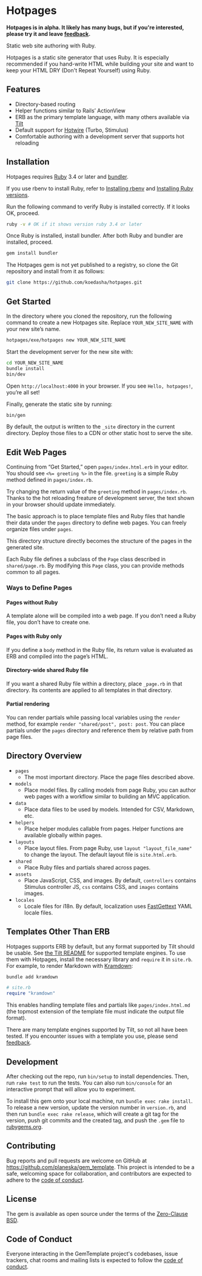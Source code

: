 # Hotpages

__Hotpages is in alpha. It likely has many bugs, but if you're interested, please try it and leave [feedback](https://github.com/koedasha/hotpages/issues/new).__

Static web site authoring with Ruby.

Hotpages is a static site generator that uses Ruby. It is especially recommended if you hand-write HTML while building your site and want to keep your HTML DRY (Don't Repeat Yourself) using Ruby.

## Features

- Directory-based routing
- Helper functions similar to Rails’ ActionView
- ERB as the primary template language, with many others available via [Tilt](https://github.com/jeremyevans/tilt)
- Default support for [Hotwire](https://hotwired.dev) (Turbo, Stimulus)
- Comfortable authoring with a development server that supports hot reloading

## Installation

Hotpages requires [Ruby](https://www.ruby-lang.org/) 3.4 or later and [bundler](https://bundler.io).

If you use rbenv to install Ruby, refer to [Installing rbenv](https://github.com/rbenv/rbenv#installation) and [Installing Ruby versions](https://github.com/rbenv/rbenv#installing-ruby-versions).

Run the following command to verify Ruby is installed correctly. If it looks OK, proceed.

```bash
ruby -v # OK if it shows version ruby 3.4 or later
```

Once Ruby is installed, install bundler. After both Ruby and bundler are installed, proceed.

```bash
gem install bundler
```

The Hotpages gem is not yet published to a registry, so clone the Git repository and install from it as follows:

```bash
git clone https://github.com/koedasha/hotpages.git
```

## Get Started

In the directory where you cloned the repository, run the following command to create a new Hotpages site. Replace `YOUR_NEW_SITE_NAME` with your new site’s name.

```bash
hotpages/exe/hotpages new YOUR_NEW_SITE_NAME
```

Start the development server for the new site with:

```bash
cd YOUR_NEW_SITE_NAME
bundle install
bin/dev
```

Open `http://localhost:4000` in your browser. If you see `Hello, hotpages!`, you’re all set!

Finally, generate the static site by running:

```bash
bin/gen
```

By default, the output is written to the `_site` directory in the current directory. Deploy those files to a CDN or other static host to serve the site.

## Edit Web Pages

Continuing from “Get Started,” open `pages/index.html.erb` in your editor. You should see `<%= greeting %>` in the file. `greeting` is a simple Ruby method defined in `pages/index.rb`.

Try changing the return value of the `greeting` method in `pages/index.rb`. Thanks to the hot reloading freature of development server, the text shown in your browser should update immediately.

The basic approach is to place template files and Ruby files that handle their data under the `pages` directory to define web pages. You can freely organize files under `pages`.

This directory structure directly becomes the structure of the pages in the generated site.

Each Ruby file defines a subclass of the `Page` class described in `shared/page.rb`. By modifying this `Page` class, you can provide methods common to all pages.

### Ways to Define Pages

#### Pages without Ruby

A template alone will be compiled into a web page. If you don’t need a Ruby file, you don’t have to create one.

#### Pages with Ruby only

If you define a `body` method in the Ruby file, its return value is evaluated as ERB and compiled into the page’s HTML.

#### Directory-wide shared Ruby file

If you want a shared Ruby file within a directory, place `_page.rb` in that directory. Its contents are applied to all templates in that directory.

#### Partial rendering

You can render partials while passing local variables using the `render` method, for example `render "shared/post", post: post`. You can place partials under the `pages` directory and reference them by relative path from page files.

## Directory Overview

- `pages`
  - The most important directory. Place the page files described above.
- `models`
  - Place model files. By calling models from page Ruby, you can author web pages with a workflow similar to building an MVC application.
- `data`
  - Place data files to be used by models. Intended for CSV, Markdown, etc.
- `helpers`
  - Place helper modules callable from pages. Helper functions are available globally within pages.
- `layouts`
  - Place layout files. From page Ruby, use `layout "layout_file_name"` to change the layout. The default layout file is `site.html.erb`.
- `shared`
  - Place Ruby files and partials shared across pages.
- `assets`
  - Place JavaScript, CSS, and images. By default, `controllers` contains Stimulus controller JS, `css` contains CSS, and `images` contains images.
- `locales`
  - Locale files for i18n. By default, localization uses [FastGettext](https://github.com/grosser/fast_gettext) YAML locale files.

## Templates Other Than ERB

Hotpages supports ERB by default, but any format supported by Tilt should be usable. See [the Tilt README](https://github.com/jeremyevans/tilt#tilt) for supported template engines. To use them with Hotpages, install the necessary library and `require` it in `site.rb`. For example, to render Markdown with [Kramdown](https://kramdown.gettalong.org):

```bash
bundle add kramdown
```

```ruby
# site.rb
require "kramdown"
```

This enables handling template files and partials like `pages/index.html.md` (the topmost extension of the template file must indicate the output file format).

There are many template engines supported by Tilt, so not all have been tested. If you encounter issues with a template you use, please send [feedback](https://github.com/koedasha/hotpages/issues/new).

## Development

After checking out the repo, run `bin/setup` to install dependencies. Then, run `rake test` to run the tests. You can also run `bin/console` for an interactive prompt that will allow you to experiment.

To install this gem onto your local machine, run `bundle exec rake install`. To release a new version, update the version number in `version.rb`, and then run `bundle exec rake release`, which will create a git tag for the version, push git commits and the created tag, and push the `.gem` file to [rubygems.org](https://rubygems.org).

## Contributing

Bug reports and pull requests are welcome on GitHub at https://github.com/planeska/gem_template. This project is intended to be a safe, welcoming space for collaboration, and contributors are expected to adhere to the [code of conduct](https://github.com/planeska/gem_template/blob/main/CODE_OF_CONDUCT.md).

## License

The gem is available as open source under the terms of the [Zero-Clause BSD](https://opensource.org/license/0bsd).

## Code of Conduct

Everyone interacting in the GemTemplate project's codebases, issue trackers, chat rooms and mailing lists is expected to follow the [code of conduct](https://github.com/planeska/gem_template/blob/main/CODE_OF_CONDUCT.md).
